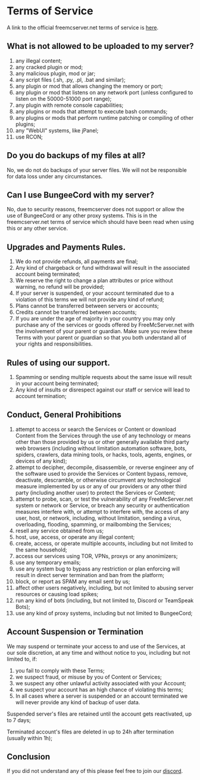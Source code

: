 # Terms of Service

A link to the official freemcserver.net terms of service is [here](https://freemcserver.net/site/tos).

## What is not allowed to be uploaded to my server?

1. any illegal content;
2. any cracked plugin or mod;
3. any malicious plugin, mod or jar;
4. any script files (.sh, .py, .pl, .bat and similar);
5. any plugin or mod that allows changing the memory or port;
6. any plugin or mod that listens on any network port (unless configured to listen on the 50000-51000 port range);
7. any plugin with remote console capabilities;
8. any plugins or mods that attempt to execute bash commands;
9. any plugins or mods that perform runtime patching or compiling of other plugins;
10. any "WebUI" systems, like jPanel;
11. use RCON;

## Do you do backups of my files at all?

No, we do not do backups of your server files. We will not be responsible for data loss under any circumstances.

## Can I use BungeeCord with my server?

No, due to security reasons, freemcserver does not support or allow the use of BungeeCord or any other proxy systems. This is in the freemcserver.net terms of service which should have been read when using this or any other service.

## Upgrades and Payments Rules.

1. We do not provide refunds, all payments are final;
2. Any kind of chargeback or fund withdrawal will result in the associated account being terminated;
3. We reserve the right to change a plan attributes or price without warning, no refund will be provided;
4. If your server is suspended, or your account terminated due to a violation of this terms we will not provide any kind of refund;
5. Plans cannot be transferred between servers or accounts;
6. Credits cannot be transferred between accounts;
7. If you are under the age of majority in your country you may only purchase any of the services or goods offered by FreeMcServer.net with the involvement of your parent or guardian. Make sure you review these Terms with your parent or guardian so that you both understand all of your rights and responsibilities.

## Rules of using our support.

1. Spamming or sending multiple requests about the same issue will result in your account being terminated;
2. Any kind of insults or disrespect against our staff or service will lead to account termination;

## Conduct, General Prohibitions

1. attempt to access or search the Services or Content or download Content from the Services through the use of any technology or means other than those provided by us or other generally available third party web browsers (including without limitation automation software, bots, spiders, crawlers, data mining tools, or hacks, tools, agents, engines, or devices of any kind);
2. attempt to decipher, decompile, disassemble, or reverse engineer any of the software used to provide the Services or Content bypass, remove, deactivate, descramble, or otherwise circumvent any technological measure implemented by us or any of our providers or any other third party (including another user) to protect the Services or Content;
3. attempt to probe, scan, or test the vulnerability of any FreeMcServer.net system or network or Service, or breach any security or authentication measures interfere with, or attempt to interfere with, the access of any user, host, or network, including, without limitation, sending a virus, overloading, flooding, spamming, or mailbombing the Services;
4. resell any service obtained from us;
5. host, use, access, or operate any illegal content;
6. create, access, or operate multiple accounts, including but not limited to the same household;
7. access our services using TOR, VPNs, proxys or any anonimizers;
8. use any temporary emails;
9. use any system bug to bypass any restriction or plan enforcing will result in direct server termination and ban from the platform;
10. block, or report as SPAM any email sent by us;
11. affect other users negatively, including, but not limited to abusing server resources or causing load spikes;
12. run any kind of bots (including, but not limited to, Discord or TeamSpeak Bots);
13. use any kind of proxy systems, including but not limited to BungeeCord;

## Account Suspension or Termination

We may suspend or terminate your access to and use of the Services, at our sole discretion, at any time and without notice to you, including but not limited to, if:

1. you fail to comply with these Terms;
2. we suspect fraud, or misuse by you of Content or Services;
3. we suspect any other unlawful activity associated with your Account;
4. we suspect your account has an high chance of violating this terms;
5. In all cases where a server is suspended or an account terminated we will never provide any kind of backup of user data.

Suspended server's files are retained until the account gets reactivated, up to 7 days;

Terminated account's files are deleted in up to 24h after termination (usually within 1h);

## Conclusion

If you did not understand any of this please feel free to join our [discord](https://discordapp.com/invite/u99dDtE).